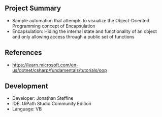 ## Project Summary
- Sample automation that attempts to visualize the Object-Oriented Programming concept of Encapsulation
- Encapsulation: Hiding the internal state and functionality of an object and only allowing access through a public set of functions

## References
- https://learn.microsoft.com/en-us/dotnet/csharp/fundamentals/tutorials/oop

## Development
- Developer: Jonathan Steffine
- IDE: UiPath Studio Community Edition
- Language: VB
